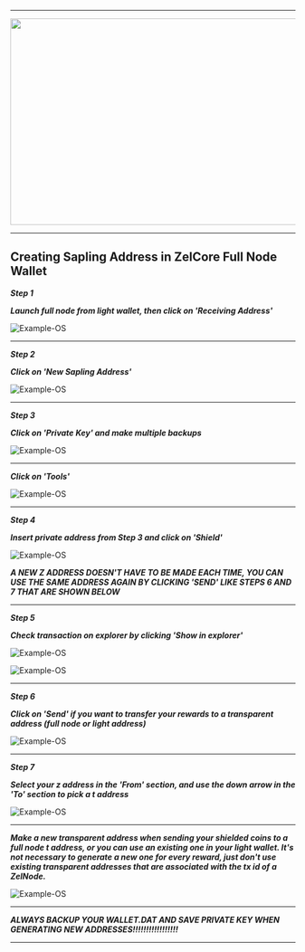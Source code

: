 ***

<p align="center">
  <img width="860" height="365" src="https://imgur.com/uwsNF4u.png/860/365">
</p>

***

## Creating Sapling Address in ZelCore Full Node Wallet
***Step 1***

***Launch full node from light wallet, then click on 'Receiving Address'***

![Example-OS](https://i.imgur.com/X6U0hWQ.jpg.jpg.png)

***

***Step 2***

***Click on 'New Sapling Address'***

![Example-OS](https://i.imgur.com/gbZ63u1.jpg.png)

***

***Step 3***

***Click on 'Private Key' and make multiple backups***

![Example-OS](https://i.imgur.com/YsYNZ1J.jpg.png)

***

***Click on 'Tools'***

![Example-OS](https://i.imgur.com/X6U0hWQ.jpg.jpg.png)

***

***Step 4***

***Insert private address from Step 3 and click on 'Shield'***

![Example-OS](https://i.imgur.com/F1h9w7p.jpg.png)

***A NEW Z ADDRESS DOESN'T HAVE TO BE MADE EACH TIME, YOU CAN USE THE SAME ADDRESS AGAIN BY CLICKING 'SEND' LIKE STEPS 6 AND 7 THAT ARE SHOWN BELOW***

***

***Step 5***

***Check transaction on explorer by clicking 'Show in explorer'***

![Example-OS](https://i.imgur.com/hfBX7og.jpg.png)

![Example-OS](https://i.imgur.com/St1tYWv.jpg.png)

***

***Step 6***

***Click on 'Send' if you want to transfer your rewards to a transparent address (full node or light address)***

![Example-OS](https://i.imgur.com/X6U0hWQ.jpg.jpg.png)

***

***Step 7***

***Select your z address in the 'From' section, and use the down arrow in the 'To' section to pick a t address***

![Example-OS](https://imgur.com/Aa0o9ov.png)

***

***Make a new transparent address when sending your shielded coins to a full node t address, or you can use an existing one in your light wallet.  It's not necessary to generate a new one for every reward, just don't use existing transparent addresses that are associated with the tx id of a ZelNode.***

![Example-OS](https://i.imgur.com/gbZ63u1.jpg.png)

***

***ALWAYS BACKUP YOUR WALLET.DAT AND SAVE PRIVATE KEY WHEN GENERATING NEW ADDRESSES!!!!!!!!!!!!!!!!!***

***

